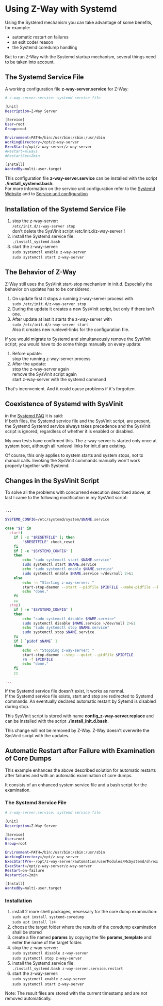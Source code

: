 
# Using Z-Way with Systemd

Using the Systemd mechanism you can take advantage of some benefits, for example:
- automatic restart on failures
- an exit code/ reason
- the Systemd coredump handling

But to run Z-Way with the Systemd startup mechanism, several things 
need to be taken into account.


## The Systemd Service File

A working configuration file **z-way-server.service** for Z-Way:

```sh
# z-way-server.service: systemd service file

[Unit]
Description=Z-Way Server

[Service]
User=root
Group=root

Environment=PATH=/bin:/usr/bin:/sbin:/usr/sbin
WorkingDirectory=/opt/z-way-server
ExecStart=/opt/z-way-server/z-way-server
#Restart=always
#RestartSec=2min

[Install]
WantedBy=multi-user.target
```

This configuration file **z-way-server.service** 
can be installed with the script **./install_systemd.bash**.<br>
For more information on the service unit configuration refer to the 
[Systemd Website](https://systemd.io/)
and to 
[Service unit configuration](http://0pointer.de/public/systemd-man/systemd.service.html)

## Installation of the Systemd Service File

1. stop the z-way-server:<br>
   `/etc/init.d/z-way-server stop`<br>
   don't delete the SysVinit script /etc/init.d/z-way-server !
2. install the Systemd service file:<br>
   `./install_systemd.bash`
3. start the z-way-server:<br>
   `sudo systemctl enable z-way-server`<br>
   `sudo systemctl start z-way-server`

## The Behavior of Z-Way

Z-Way still uses the SysVinit start-stop mechanism in init.d. 
Especially the behavior on updates has to be considered:

1. On update first it stops a running z-way-server process with<br>
    `sudo /etc/init.d/z-way-server stop`
2. During the update it creates a new SysVinit script, but only if
   there isn't one.
3. After update at last it starts the z-way-server with<br>
    `sudo /etc/init.d/z-way-server start`<br>
    Also it creates new runlevel-links for the configuration file. 

If you would migrate to Systemd and simultaneously remove the SysVinit script,
you would have to do some things manually on every update:

1. Before update:<br>
    stop the running z-way-server process
2. After the update:<br>
    stop the z-way-server again<br>
    remove the SysVinit script again<br>
    start z-way-server with the systemd command

That's inconvenient. And it could cause problems if it's forgotten.

## Coexistence of Systemd with SysVinit

in the [Systemd FAQ](https://systemd.io/FAQ/) it is said:<br>
If both files, the Systemd service file and the SysVinit script, are present, the Systemd
Systemd service always takes precedence and the SysVinit script is ignored, 
regardless of whether it is enabled or disabled.

My own tests have confirmed this. The z-way-server is started 
only once at system boot, although all runlevel links for init.d are existing.

Of course, this only applies to system starts and system stops, 
not to manual calls. Invoking the SysVinit commands manually won't work properly
together with Systemd.

## Changes in the SysVinit Script

To solve all the problems with concurrend execution described above, at last I came to the following
modification in my SysVinit script:

```sh

...

SYSTEMD_CONFIG=/etc/systemd/system/$NAME.service

case "$1" in
  start)
    if [ -x "$RESETFILE" ]; then
        "$RESETFILE" check_reset
    fi
    if [ -e "$SYSTEMD_CONFIG" ] 
    then
        echo "sudo systemctl start $NAME.service"
        sudo systemctl start $NAME.service
        echo "sudo systemctl enable $NAME.service"
        sudo systemctl enable $NAME.service >/dev/null 2>&1
    else
        echo -n "Starting z-way-server: "
        start-stop-daemon --start --pidfile $PIDFILE --make-pidfile --background --no-close --chdir $DAEMON_PATH --exec $NAME > /dev/null 2>&1
        echo "done."
    fi
    ;;
  stop)
    if [ -e "$SYSTEMD_CONFIG" ] 
    then
        echo "sudo systemctl disable $NAME.service"
        sudo systemctl disable $NAME.service >/dev/null 2>&1
        echo "sudo systemctl stop $NAME.service"
        sudo systemctl stop $NAME.service
    fi
    if [ `pidof $NAME` ] 
    then
        echo -n "Stopping z-way-server: "
        start-stop-daemon --stop --quiet --pidfile $PIDFILE
        rm -f $PIDFILE
        echo "done."
    fi
    ;;

...

```

If the Systemd service file doesn't exist, it works as normal.<br>
If the Systemd service file exists, start and stop are redirected to Systemd 
commands.
An eventually declared automatic restart by Sytemd is disabled during stop.

This SysVinit script is stored with name **config_z-way-server.replace** and can be installed with the script 
**./install_init.d.bash**.

This change will not be removed by Z-Way. Z-Way doesn't overwrite the 
SysVinit script with the updates.

## Automatic Restart after Failure with Examination of Core Dumps

This example enhances the above described solution for
 automatic restarts after failures and with
 an automatic examination of core dumps.

It consists of
 an enhanced system service file
 and a bash script for the examination.

### The Systemd Service File

```sh
# z-way-server.service: systemd service file

[Unit]
Description=Z-Way Server

[Service]
User=root
Group=root

Environment=PATH=/bin:/usr/bin:/sbin:/usr/sbin
WorkingDirectory=/opt/z-way-server
ExecStartPre=-/opt/z-way-server/automation/userModules/MxSystemd/sh/exam_coredump.bash
ExecStart=/opt/z-way-server/z-way-server
Restart=on-failure
RestartSec=2min

[Install]
WantedBy=multi-user.target
```

### Installation

1. install 2 more shell packages, necessary for the core dump examination:<br>
   `sudo apt install systemd-coredump`<br>
   `sudo apt install lz4`
2. choose the target folder where the results
   of the coredump examination shall be stored
2. create a file named **params** by copying the file **params_template** and
   enter the name of the target folder.
4. stop the z-way-server:<br>
   `sudo systemctl disable z-way-server`<br>
   `sudo systemctl stop z-way-server`
5. install the Systemd service file:<br>
   `./install_systemd.bash z-way-server.service.restart`
6. start the z-way-server:<br>
   `sudo systemctl enable z-way-server`<br>
   `sudo systemctl start z-way-server`

Note: The result files are stored with the current timestamp and are
not removed automatically.


